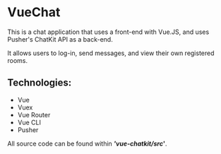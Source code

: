 # VueChat

This is a chat application that uses a front-end with Vue.JS, and uses Pusher's ChatKit API as a back-end. 

It allows users to log-in, send messages, and view their own registered rooms.

## Technologies:
 - Vue
 - Vuex
 - Vue Router
 - Vue CLI
 - Pusher

All source code can be found within ***'vue-chatkit/src*'**.
